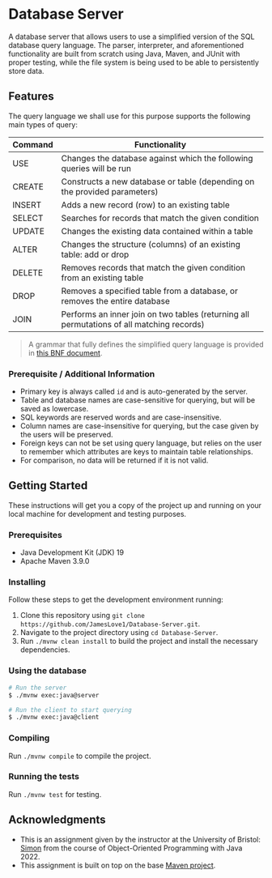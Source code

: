 # Database Server

A database server that allows users to use a simplified version of the
SQL database query language.
The parser, interpreter, and aforementioned functionality
are built from scratch using Java, Maven, and JUnit with proper testing,
while the file system is being used to be able to persistently store data.

## Features

The query language we shall use for this purpose supports the following main types of query:

| Command | Functionality                                                                             |
|---------|-------------------------------------------------------------------------------------------|
| USE     | Changes the database against which the following queries will be run                      |
| CREATE  | Constructs a new database or table (depending on the provided parameters)                 |
| INSERT  | Adds a new record (row) to an existing table                                              |
| SELECT  | Searches for records that match the given condition                                       |
| UPDATE  | Changes the existing data contained within a table                                        |
| ALTER   | Changes the structure (columns) of an existing table: add or drop                         |
| DELETE  | Removes records that match the given condition from an existing table                     |
| DROP    | Removes a specified table from a database, or removes the entire database                 |
| JOIN    | Performs an inner join on two tables (returning all permutations of all matching records) |

> A grammar that fully defines the simplified query language is provided in <a href="https://raw.githubusercontent.com/JamesLove1/Database-Server/main/database/BNF.txt" target="_blank">this BNF document</a>.


### Prerequisite / Additional Information
* Primary key is always called `id` and is auto-generated by the server.
* Table and database names are case-sensitive for querying, but will be saved as lowercase.
* SQL keywords are reserved words and are case-insensitive.
* Column names are case-insensitive for querying, but the case given by the users will be preserved.
* Foreign keys can not be set using query language, but relies on the user to remember which attributes are keys to maintain table relationships.
* For comparison, no data will be returned if it is not valid.


## Getting Started

These instructions will get you a copy of the project up and running on your local machine for development and testing purposes.


### Prerequisites

- Java Development Kit (JDK) 19
- Apache Maven 3.9.0

### Installing

Follow these steps to get the development environment running:

1. Clone this repository using `git clone https://github.com/JamesLove1/Database-Server.git`.
2. Navigate to the project directory using `cd Database-Server`.
3. Run `./mvnw clean install` to build the project and install the necessary dependencies.

### Using the database

```bash
# Run the server
$ ./mvnw exec:java@server

# Run the client to start querying
$ ./mvnw exec:java@client
```


### Compiling

Run `./mvnw compile` to compile the project.


### Running the tests

Run `./mvnw test` for testing.


## Acknowledgments

* This is an assignment given by the instructor at the University of Bristol: [Simon](https://github.com/drslock) from the course of Object-Oriented Programming with Java 2022.
* This assignment is built on top on the base <a href="https://github.com/drslock/JAVA2022/tree/main/Weekly%20Workbooks/07%20Briefing%20on%20DB%20assignment/resources/cw-db" target="_blank">Maven project</a>.